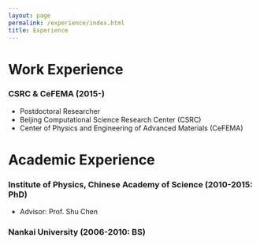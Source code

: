```yaml
---
layout: page
permalink: /experience/index.html
title: Experience
---
```


# Work Experience

### CSRC & CeFEMA (2015-)
  - Postdoctoral Researcher
  - Beijing Computational Science Research Center (CSRC)
  - Center of Physics and Engineering of Advanced Materials (CeFEMA)




# Academic Experience

### Institute of Physics, Chinese Academy of Science (2010-2015: PhD)
  - Advisor: Prof. Shu Chen
  
### Nankai University (2006-2010: BS)

